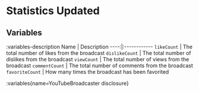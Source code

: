 # Statistics Updated

## Variables
:variables-description
Name | Description
----:|:------------
`likeCount` | The total number of likes from the broadcast
`dislikeCount` | The total number of dislikes from the broadcast
`viewCount` | The total number of views from the broadcast
`commentCount` | The total number of comments from the broadcast
`favoriteCount` | How many times the broadcast has been favorited

:variables{name=YouTubeBroadcaster disclosure}